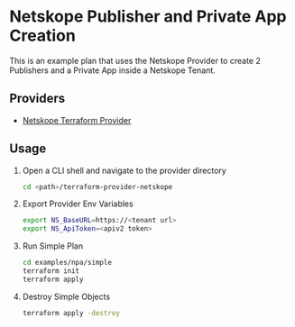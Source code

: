 # Netskope Publisher and Private App Creation
This is an example plan that uses the Netskope Provider to create  2 Publishers and a Private App inside a Netskope Tenant.

## Providers

- [Netskope Terraform Provider](https://github.com/netskopeoss/terraform-provider-netskope)


## Usage 
1. Open a CLI shell and navigate to the provider directory
    ```sh
    cd <path>/terraform-provider-netskope
    ```
1. Export Provider Env Variables 
    ```sh 
    export NS_BaseURL=https://<tenant url>
    export NS_ApiToken=<apiv2 token>
    ```
1. Run Simple Plan
    ```sh
    cd examples/npa/simple
    terraform init
    terraform apply
    ```
1. Destroy Simple Objects
    ```sh
    terraform apply -destroy
    ```